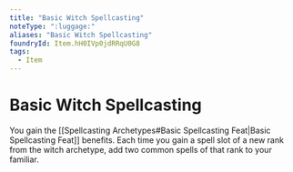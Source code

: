 ```yaml
---
title: "Basic Witch Spellcasting"
noteType: ":luggage:"
aliases: "Basic Witch Spellcasting"
foundryId: Item.hH0IVp0jdRRqU0G8
tags:
  - Item
---
```


# Basic Witch Spellcasting

You gain the [[Spellcasting Archetypes#Basic Spellcasting Feat|Basic Spellcasting Feat]] benefits. Each time you gain a spell slot of a new rank from the witch archetype, add two common spells of that rank to your familiar.
